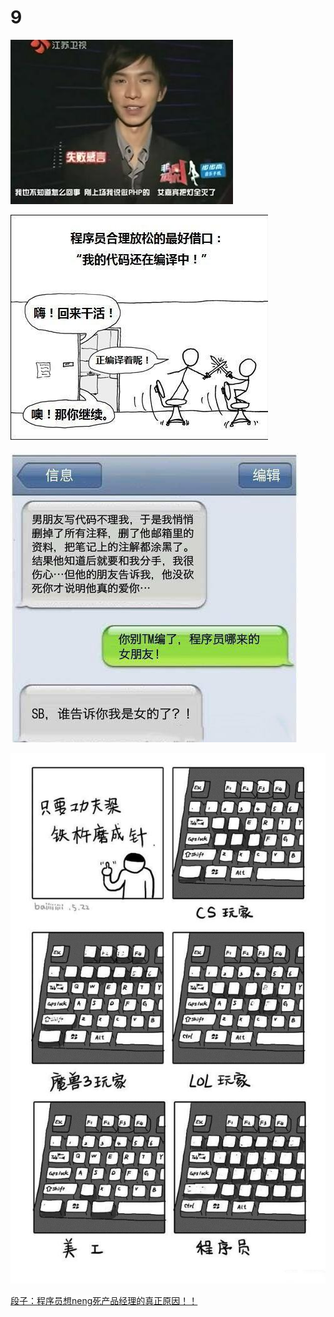 # 9

![](../../.gitbook/assets/happy-05_06.jpg)

![](../../.gitbook/assets/happyday.jpg)

![](../../.gitbook/assets/happy-05_03.jpg)

![](../../.gitbook/assets/happy-05_04.jpg)

[段子：程序员想neng死产品经理的真正原因！！](http://mp.weixin.qq.com/s?__biz=MjM5MDI5MjAyMA==&mid=2651382986&idx=1&sn=fe54f6c5186344fcb7773d50f49069e2&scene=1&srcid=0812Z86UqG1OTMhsmBbUdsT3#wechat_redirect)

